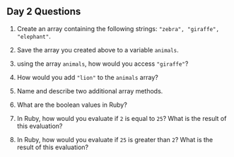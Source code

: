 ## Day 2 Questions

1. Create an array containing the following strings: `"zebra", "giraffe", "elephant"`.

1. Save the array you created above to a variable `animals`.

1. using the array `animals`, how would you access `"giraffe"`?

1. How would you add `"lion"` to the `animals` array?

1. Name and describe two additional array methods.

1. What are the boolean values in Ruby?

1. In Ruby, how would you evaluate if `2` is equal to `25`? What is the result of this evaluation?

1. In Ruby, how would you evaluate if `25` is greater than `2`? What is the result of this evaluation?
